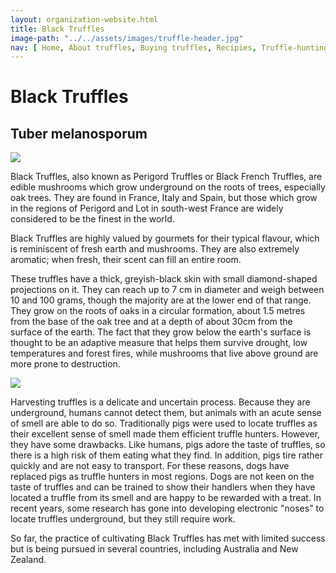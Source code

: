 ```yaml
---
layout: organization-website.html
title: Black Truffles
image-path: "../../assets/images/truffle-header.jpg"
nav: [ Home, About truffles, Buying truffles, Recipies, Truffle-hunting holidays, Forum, Contact]
---
```

# Black Truffles

## Tuber melanosporum

<right>![](../../assets/images/truffle1.jpg)</right>

Black Truffles, also known as Perigord Truffles or Black French Truffles, are edible mushrooms which grow underground on the roots of trees, especially oak trees. They are found in France, Italy and Spain, but those which grow in the regions of Perigord and Lot in south-west France are widely considered to be the finest in the world.

Black Truffles are highly valued by gourmets for their typical flavour, which is reminiscent of fresh earth and mushrooms. They are also extremely aromatic; when fresh, their scent can fill an entire room.

These truffles have a thick, greyish-black skin with small diamond-shaped projections on it. They can reach up to 7 cm in diameter and weigh between 10 and 100 grams, though the majority are at the lower end of that range. They grow on the roots of oaks in a circular formation, about 1.5 metres from the base of the oak tree and at a depth of about 30cm from the surface of the earth. The fact that they grow below the earth's surface is thought to be an adaptive measure that helps them survive drought, low temperatures and forest fires, while mushrooms that live above ground are more prone to destruction.

<right>![](../../assets/images/truffle2.jpg)</right>

Harvesting truffles is a delicate and uncertain process. Because they are underground, humans cannot detect them, but animals with an acute sense of smell are able to do so. Traditionally pigs were used to locate truffles as their excellent sense of smell made them efficient truffle hunters. However, they have some drawbacks. Like humans, pigs adore the taste of truffles, so there is a high risk of them eating what they find. In addition, pigs tire rather quickly and are not easy to transport. For these reasons, dogs have replaced pigs as truffle hunters in most regions. Dogs are not keen on the taste of truffles and can be trained to show their handlers when they have located a truffle from its smell and are happy to be rewarded with a treat. In recent years, some research has gone into developing electronic "noses" to locate truffles underground, but they still require work.

So far, the practice of cultivating Black Truffles has met with limited success but is being pursued in several countries, including Australia and New Zealand.

